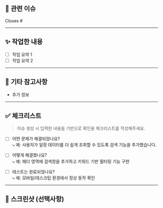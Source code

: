 ## 📌 관련 이슈

<!-- 이 PR이 해결하는 이슈 번호를 명확히 적어주세요. Closes가 작성되어 있어야 자동으로 이슈와 연결됩니다. -->

Closes #

---

## ✨ 작업한 내용

<!-- 실제로 어떤 작업을 했는지 요약해 주세요 -->

- [ ] 작업 요약 1
- [ ] 작업 요약 2

---

## 📝 기타 참고사항

<!-- 디자이너, 기획자, 리뷰어가 참고해야 할 추가 정보가 있다면 여기에 작성하세요. -->

- 추가 정보

---

## ✅ 체크리스트

> 이슈 생성 시 입력한 내용을 기반으로 확인용 체크리스트를 작성해주세요.

- [ ] 어떤 문제가 해결되었나요?  
      ⤷ 예: 사용자가 일정 데이터를 더 쉽게 조회할 수 있도록 검색 기능을 추가했습니다.

- [ ] 어떻게 해결했나요?  
      ⤷ 예: 헤더 영역에 검색창을 추가하고 키워드 기반 필터링 기능 구현

- [ ] 테스트는 완료되었나요?  
      ⤷ 예: 모바일/데스크탑 환경에서 정상 동작 확인

---

## 📸 스크린샷 (선택사항)

<!-- UI 변경 사항이 있다면 캡처 이미지 첨부 -->
